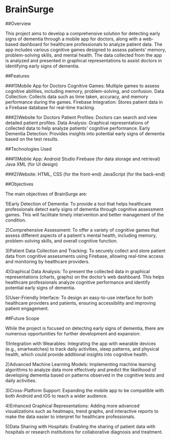 # BrainSurge


##Overview

This project aims to develop a comprehensive solution for detecting early signs of dementia through a mobile app for doctors, along with a web-based dashboard for healthcare professionals to analyze patient data. The app includes various cognitive games designed to assess patients' memory, problem-solving skills, and mental health. The data collected from the app is analyzed and presented in graphical representations to assist doctors in identifying early signs of dementia.

##Features

###1)Mobile App for Doctors
Cognitive Games: Multiple games to assess cognitive abilities, including memory, problem-solving, and confusion.
Data Collection: Collects data such as time taken, accuracy, and memory performance during the games.
Firebase Integration: Stores patient data in a Firebase database for real-time tracking.

###2)Website for Doctors
Patient Profiles: Doctors can search and view detailed patient profiles.
Data Analysis: Graphical representations of collected data to help analyze patients' cognitive performance.
Early Dementia Detection: Provides insights into potential early signs of dementia based on the test results.

##Technologies Used

###1)Mobile App:
Android Studio
Firebase (for data storage and retrieval)
Java
XML (for UI design)

###2)Website:
HTML, CSS (for the front-end)
JavaScript (for the back-end)

##Objectives

The main objectives of BrainSurge are:

1)Early Detection of Dementia: To provide a tool that helps healthcare professionals detect early signs of dementia through cognitive assessment games. This will facilitate timely intervention and better management of the condition.

2)Comprehensive Assessment: To offer a variety of cognitive games that assess different aspects of a patient's mental health, including memory, problem-solving skills, and overall cognitive function.

3)Patient Data Collection and Tracking: To securely collect and store patient data from cognitive assessments using Firebase, allowing real-time access and monitoring by healthcare providers.

4)Graphical Data Analysis: To present the collected data in graphical representations (charts, graphs) on the doctor’s web dashboard. This helps healthcare professionals analyze cognitive performance and identify potential early signs of dementia.

5)User-Friendly Interface: To design an easy-to-use interface for both healthcare providers and patients, ensuring accessibility and improving patient engagement.

##Future Scope

While the project is focused on detecting early signs of dementia, there are numerous opportunities for further development and expansion:

1)Integration with Wearables: Integrating the app with wearable devices (e.g., smartwatches) to track daily activities, sleep patterns, and physical health, which could provide additional insights into cognitive health.

2)Advanced Machine Learning Models: Implementing machine learning algorithms to analyze data more effectively and predict the likelihood of developing dementia based on patterns observed in the cognitive tests and daily activities.

3)Cross-Platform Support: Expanding the mobile app to be compatible with both Android and iOS to reach a wider audience.

4)Enhanced Graphical Representations: Adding more advanced visualizations such as heatmaps, trend graphs, and interactive reports to make the data easier to interpret for healthcare professionals.

5)Data Sharing with Hospitals: Enabling the sharing of patient data with hospitals or research institutions for collaborative diagnosis and treatment.

